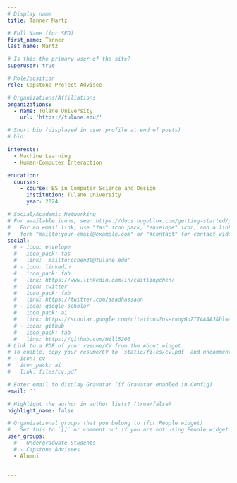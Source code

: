 ```yaml
---
# Display name
title: Tanner Martz

# Full Name (for SEO)
first_name: Tanner
last_name: Martz

# Is this the primary user of the site?
superuser: true

# Role/position
role: Capstone Project Advisee

# Organizations/Affiliations
organizations:
  - name: Tulane University
    url: 'https://tulane.edu/'

# Short bio (displayed in user profile at end of posts)
# bio: 

interests:
  - Machine Learning
  - Human-Computer Interaction

education:
  courses:
    - course: BS in Computer Science and Design
      institution: Tulane University
      year: 2024

# Social/Academic Networking
# For available icons, see: https://docs.hugoblox.com/getting-started/page-builder/#icons
#   For an email link, use "fas" icon pack, "envelope" icon, and a link in the
#   form "mailto:your-email@example.com" or "#contact" for contact widget.
social:
  # - icon: envelope
  #   icon_pack: fas
  #   link: 'mailto:cchen30@tulane.edu'
  # - icon: linkedin
  #   icon_pack: fab
  #   link: https://www.linkedin.com/in/caitlinpchen/
  # - icon: twitter
  #   icon_pack: fab
  #   link: https://twitter.com/saadhassann
  # - icon: google-scholar
  #   icon_pack: ai
  #   link: https://scholar.google.com/citations?user=oy6dZIIAAAAJ&hl=en
  # - icon: github
  #   icon_pack: fab
  #   link: https://github.com/Will5206
# Link to a PDF of your resume/CV from the About widget.
# To enable, copy your resume/CV to `static/files/cv.pdf` and uncomment the lines below.
# - icon: cv
#   icon_pack: ai
#   link: files/cv.pdf

# Enter email to display Gravatar (if Gravatar enabled in Config)
email: ''

# Highlight the author in author lists? (true/false)
highlight_name: false

# Organizational groups that you belong to (for People widget)
#   Set this to `[]` or comment out if you are not using People widget.
user_groups:
  # - Undergraduate Students
  # - Capstone Advisees
  - Alumni


---
```

